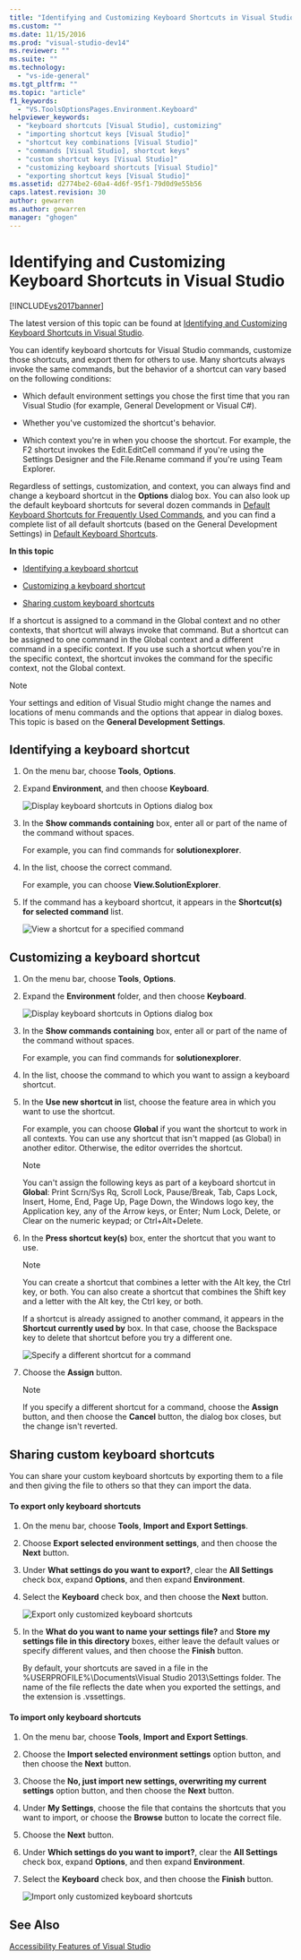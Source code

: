 ```yaml
---
title: "Identifying and Customizing Keyboard Shortcuts in Visual Studio | Microsoft Docs"
ms.custom: ""
ms.date: 11/15/2016
ms.prod: "visual-studio-dev14"
ms.reviewer: ""
ms.suite: ""
ms.technology: 
  - "vs-ide-general"
ms.tgt_pltfrm: ""
ms.topic: "article"
f1_keywords: 
  - "VS.ToolsOptionsPages.Environment.Keyboard"
helpviewer_keywords: 
  - "keyboard shortcuts [Visual Studio], customizing"
  - "importing shortcut keys [Visual Studio]"
  - "shortcut key combinations [Visual Studio]"
  - "commands [Visual Studio], shortcut keys"
  - "custom shortcut keys [Visual Studio]"
  - "customizing keyboard shortcuts [Visual Studio]"
  - "exporting shortcut keys [Visual Studio]"
ms.assetid: d2774be2-60a4-4d6f-95f1-79d0d9e55b56
caps.latest.revision: 30
author: gewarren
ms.author: gewarren
manager: "ghogen"
---
```

# Identifying and Customizing Keyboard Shortcuts in Visual Studio
[!INCLUDE[vs2017banner](../includes/vs2017banner.md)]

The latest version of this topic can be found at [Identifying and Customizing Keyboard Shortcuts in Visual Studio](https://docs.microsoft.com/visualstudio/ide/identifying-and-customizing-keyboard-shortcuts-in-visual-studio).  
  
You can identify keyboard shortcuts for Visual Studio commands, customize those shortcuts, and export them for others to use. Many shortcuts always invoke the same commands, but the behavior of a shortcut can vary based on the following conditions:  
  
-   Which default environment settings you chose the first time that you ran Visual Studio (for example, General Development or Visual C#).  
  
-   Whether you've customized the shortcut's behavior.  
  
-   Which context you're in when you choose the shortcut. For example, the F2 shortcut invokes the Edit.EditCell command if you're using the Settings Designer and the File.Rename command if you're using Team Explorer.  
  
 Regardless of settings, customization, and context, you can always find and change a keyboard shortcut in the **Options** dialog box. You can also look up the default keyboard shortcuts for several dozen commands in [Default Keyboard Shortcuts for Frequently Used Commands](../ide/default-keyboard-shortcuts-for-frequently-used-commands-in-visual-studio.md), and you can find a complete list of all default shortcuts (based on the General Development Settings) in [Default Keyboard Shortcuts](../ide/default-keyboard-shortcuts-in-visual-studio.md).  
  
 **In this topic**  
  
-   [Identifying a keyboard shortcut](../ide/identifying-and-customizing-keyboard-shortcuts-in-visual-studio.md#bkmk_identify)  
  
-   [Customizing a keyboard shortcut](../ide/identifying-and-customizing-keyboard-shortcuts-in-visual-studio.md#bkmk_assign)  
  
-   [Sharing custom keyboard shortcuts](../ide/identifying-and-customizing-keyboard-shortcuts-in-visual-studio.md#bkmk_transfer)  
  
 If a shortcut is assigned to a command in the Global context and no other contexts, that shortcut will always invoke that command. But a shortcut can be assigned to one command in the Global context and a different command in a specific context. If you use such a shortcut when you're in the specific context, the shortcut invokes the command for the specific context, not the Global context.  
  
> [!NOTE]
>  Your settings and edition of Visual Studio might change the names and locations of menu commands and the options that appear in dialog boxes. This topic is based on the **General Development Settings**.  
  
##  <a name="bkmk_identify"></a> Identifying a keyboard shortcut  
  
1.  On the menu bar, choose **Tools**, **Options**.  
  
2.  Expand **Environment**, and then choose **Keyboard**.  
  
     ![Display keyboard shortcuts in Options dialog box](../ide/media/optionskeyboard.png "OptionsKeyboard")  
  
3.  In the **Show commands containing** box, enter all or part of the name of the command without spaces.  
  
     For example, you can find commands for **solutionexplorer**.  
  
4.  In the list, choose the correct command.  
  
     For example, you can choose **View.SolutionExplorer**.  
  
5.  If the command has a keyboard shortcut, it appears in the **Shortcut(s) for selected command** list.  
  
     ![View a shortcut for a specified command](../ide/media/viewshortcut.png "ViewShortcut")  
  
##  <a name="bkmk_assign"></a> Customizing a keyboard shortcut  
  
1.  On the menu bar, choose **Tools**, **Options**.  
  
2.  Expand the **Environment** folder, and then choose **Keyboard**.  
  
     ![Display keyboard shortcuts in Options dialog box](../ide/media/optionskeyboard.png "OptionsKeyboard")  
  
3.  In the **Show commands containing** box, enter all or part of the name of the command without spaces.  
  
     For example, you can find commands for **solutionexplorer**.  
  
4.  In the list, choose the command to which you want to assign a keyboard shortcut.  
  
5.  In the **Use new shortcut in** list, choose the feature area in which you want to use the shortcut.  
  
     For example, you can choose **Global** if you want the shortcut to work in all contexts. You can use any shortcut that isn't mapped (as Global) in another editor. Otherwise, the editor overrides the shortcut.  
  
    > [!NOTE]
    >  You can't assign the following keys as part of a keyboard shortcut in **Global**: Print Scrn/Sys Rq, Scroll Lock, Pause/Break, Tab, Caps Lock, Insert, Home, End, Page Up, Page Down, the Windows logo key, the Application key, any of the Arrow keys, or Enter; Num Lock, Delete, or Clear on the numeric keypad; or Ctrl+Alt+Delete.  
  
6.  In the **Press shortcut key(s)** box, enter the shortcut that you want to use.  
  
    > [!NOTE]
    >  You can create a shortcut that combines a letter with the Alt key, the Ctrl key, or both. You can also create a shortcut that combines the Shift key and a letter with the Alt key, the Ctrl key, or both.  
  
     If a shortcut is already assigned to another command, it appears in the **Shortcut currently used by** box. In that case, choose the Backspace key to delete that shortcut before you try a different one.  
  
     ![Specify a different shortcut for a command](../ide/media/reassignshortcut.png "ReassignShortcut")  
  
7.  Choose the **Assign** button.  
  
    > [!NOTE]
    >  If you specify a different shortcut for a command, choose the **Assign** button, and then choose the **Cancel** button, the dialog box closes, but the change isn't reverted.  
  
##  <a name="bkmk_transfer"></a> Sharing custom keyboard shortcuts  
 You can share your custom keyboard shortcuts by exporting them to a file and then giving the file to others so that they can import the data.  
  
#### To export only keyboard shortcuts  
  
1.  On the menu bar, choose **Tools**, **Import and Export Settings**.  
  
2.  Choose **Export selected environment settings**, and then choose the **Next** button.  
  
3.  Under **What settings do you want to export?**, clear the **All Settings** check box, expand **Options**, and then expand **Environment**.  
  
4.  Select the **Keyboard** check box, and then choose the **Next** button.  
  
     ![Export only customized keyboard shortcuts](../ide/media/exportshortcuts.png "ExportShortcuts")  
  
5.  In the **What do you want to name your settings file?** and **Store my settings file in this directory** boxes, either leave the default values or specify different values, and then choose the **Finish** button.  
  
     By default, your shortcuts are saved in a file in the %USERPROFILE%\Documents\Visual Studio 2013\Settings folder. The name of the file reflects the date when you exported the settings, and the extension is .vssettings.  
  
#### To import only keyboard shortcuts  
  
1.  On the menu bar, choose **Tools**, **Import and Export Settings**.  
  
2.  Choose the **Import selected environment settings** option button, and then choose the **Next** button.  
  
3.  Choose the **No, just import new settings, overwriting my current settings** option button, and then choose the **Next** button.  
  
4.  Under **My Settings**, choose the file that contains the shortcuts that you want to import, or choose the **Browse** button to locate the correct file.  
  
5.  Choose the **Next** button.  
  
6.  Under **Which settings do you want to import?**, clear the **All Settings** check box, expand **Options**, and then expand **Environment**.  
  
7.  Select the **Keyboard** check box, and then choose the **Finish** button.  
  
     ![Import only customized keyboard shortcuts](../ide/media/importshortcuts.png "ImportShortcuts")  
  
## See Also  
 [Accessibility Features of Visual Studio](../ide/reference/accessibility-features-of-visual-studio.md)




